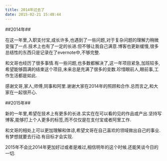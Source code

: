 ```yaml
---
title: 2014年过去了
date: 2015-02-21 15:48:44
---
```


##2014年##
  
在这一年里,入职支付宝,成长许多,也遇到了一些问题,对于复杂问题的理解力稍微变强了一点.技术上也有了一定的长进.但不够让我自己满意.博客也更新缓慢,很多总结性的东西只是记录在了evernote中,不够完整.

和文哥也经历了很多事情.有一些问题,也多数都解决了,这一年项目紧急,加班较多,希望能够圆满的结束这个项目,未来总是充满了很多的变数.珍惜眼前人,眼前事,工作生活都是如此.

感谢文哥,家人,师傅,同事和阿里.谢谢大家在2014年的照顾和合作.总而言之,和大家在一起很开心.

##2015年##

新的一年里,希望在技术上有更多的长进.实实在在可以看的见的作品或产出.坚持写博客,能够打上个人更多的标签,而不仅仅是在支付宝或者阿里工作.

和文哥的相处上可以更加理解和体谅,希望文哥在自己喜欢的领域做出自己的事业.有梦想就要去行动.有目标才会实现.

2015年不会比2014年更加好过或者是难过,相信明年的这个时候.还能笑谈今日的一切.